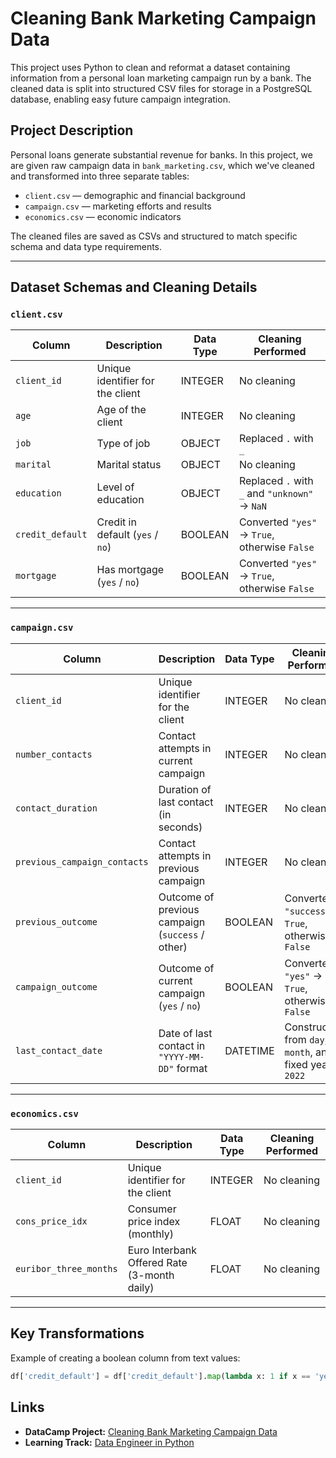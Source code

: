 # Cleaning Bank Marketing Campaign Data

This project uses Python to clean and reformat a dataset containing information from a personal loan marketing campaign run by a bank. The cleaned data is split into structured CSV files for storage in a PostgreSQL database, enabling easy future campaign integration.

## Project Description

Personal loans generate substantial revenue for banks. In this project, we are given raw campaign data in `bank_marketing.csv`, which we've cleaned and transformed into three separate tables:

- `client.csv` — demographic and financial background
- `campaign.csv` — marketing efforts and results
- `economics.csv` — economic indicators

The cleaned files are saved as CSVs and structured to match specific schema and data type requirements.

---

## Dataset Schemas and Cleaning Details

### `client.csv`

| Column          | Description                                         | Data Type | Cleaning Performed                                    |
|------------------|-----------------------------------------------------|-----------|--------------------------------------------------------|
| `client_id`     | Unique identifier for the client                    | INTEGER   | No cleaning                                            |
| `age`           | Age of the client                                   | INTEGER   | No cleaning                                            |
| `job`           | Type of job                                         | OBJECT    | Replaced `.` with `_`                                 |
| `marital`       | Marital status                                      | OBJECT    | No cleaning                                            |
| `education`     | Level of education                                  | OBJECT    | Replaced `.` with `_` and `"unknown"` → `NaN`         |
| `credit_default`| Credit in default (`yes` / `no`)                    | BOOLEAN   | Converted `"yes"` → `True`, otherwise `False`         |
| `mortgage`      | Has mortgage (`yes` / `no`)                         | BOOLEAN   | Converted `"yes"` → `True`, otherwise `False`         |

---

### `campaign.csv`

| Column                      | Description                                                  | Data Type | Cleaning Performed                                    |
|-----------------------------|--------------------------------------------------------------|-----------|--------------------------------------------------------|
| `client_id`                 | Unique identifier for the client                            | INTEGER   | No cleaning                                            |
| `number_contacts`           | Contact attempts in current campaign                        | INTEGER   | No cleaning                                            |
| `contact_duration`          | Duration of last contact (in seconds)                       | INTEGER   | No cleaning                                            |
| `previous_campaign_contacts`| Contact attempts in previous campaign                       | INTEGER   | No cleaning                                            |
| `previous_outcome`          | Outcome of previous campaign (`success` / other)            | BOOLEAN   | Converted `"success"` → `True`, otherwise `False`     |
| `campaign_outcome`          | Outcome of current campaign (`yes` / `no`)                  | BOOLEAN   | Converted `"yes"` → `True`, otherwise `False`         |
| `last_contact_date`         | Date of last contact in `"YYYY-MM-DD"` format               | DATETIME  | Constructed from `day`, `month`, and fixed year `2022`|

---

### `economics.csv`

| Column               | Description                                     | Data Type | Cleaning Performed |
|----------------------|-------------------------------------------------|-----------|---------------------|
| `client_id`          | Unique identifier for the client               | INTEGER   | No cleaning         |
| `cons_price_idx`     | Consumer price index (monthly)                 | FLOAT     | No cleaning         |
| `euribor_three_months`| Euro Interbank Offered Rate (3-month daily)   | FLOAT     | No cleaning         |

---

## Key Transformations

Example of creating a boolean column from text values:

```python
df['credit_default'] = df['credit_default'].map(lambda x: 1 if x == 'yes' else 0).astype(bool)
```

## Links

- **DataCamp Project:** [Cleaning Bank Marketing Campaign Data](https://app.datacamp.com/learn/projects/1613)  
- **Learning Track:** [Data Engineer in Python](https://www.datacamp.com/completed/statement-of-accomplishment/track/1239f48432b3a47db932bfad99b900933000b204)
